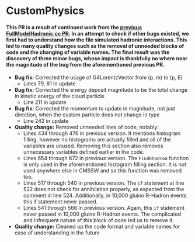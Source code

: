 # CustomPhysics

#### This PR is a result of continued work from the [previous FullModelHadronic.cc PR.](https://github.com/cms-sw/cmssw/pull/46728) In an attempt to check if other bugs existed, we first had to understand how the file simulated hadronic interactions. This led to many quality changes such as the removal of unneeded blocks of code and the changing of variable names. The final result was the discovery of three minor bugs, whose impact is thankfully no where near the magnitude of the bug from the aforementioned previous PR.

- **Bug fix:** Corrected the usage of G4LorentzVector from (p, m) to (p, E)
    - Lines 79, 81 in update
- **Bug fix:** Corrected the energy deposit magnitude to be the total change in kinetic energy of the cloud particle
    - Line 211 in update
- **Bug fix:** Corrected the momentum to update in magnitude, not just direction, when the custom particle does not change in type
    - Line 242 in update
- **Quality change:** Removed unneeded lines of code, notably:
    - Lines 434 through 476 in previous version. It mentions histogram filling, however no histograms are actually filled and all of the variables are unused. Removing this section also removes unnecessary variables defined earlier in the code.
    - Lines 654 through 672 in previous version. The `FindRhadron` function is only used in the aforementioned histogram filling section. It is not used anywhere else in CMSSW and so this function was removed too.
    - Lines 517 through 540 in previous version.  The `if` statement at line 522 does not check for annihilation properly, as expected from the comment in line 524. Additionally, in 10,000 gluino R-Hadron events this if statement never passed.
    - Lines 541 through 566 in previous version. Again, this `if` statement never passed in 10,000 gluino R-Hadron events. The complicated and infrequent nature of this block of code led us to remove it.
- **Quality change:** Cleaned up the code format and variable names for ease of understanding in the future
